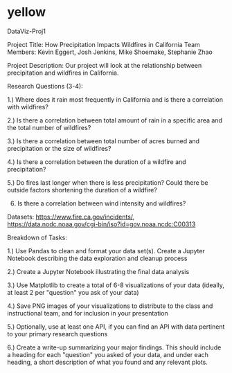 # yellow
DataViz-Proj1

Project Title: How Precipitation Impacts Wildfires in California
Team Members: Kevin Eggert, Josh Jenkins, Mike Shoemake, Stephanie Zhao

Project Description: Our project will look at the relationship between precipitation and wildfires in California.

Research Questions (3-4): 

1.) Where does it rain most frequently in California and is there a correlation with wildfires? 

2.) Is there a correlation between total amount of rain in a specific area and the total number of wildfires? 

3.) Is there a correlation between total number of acres burned and precipitation or the size of wildfires? 

4.) Is there a correlation between the duration of a wildfire and precipitation? 

5.) Do fires last longer when there is less precipitation? Could there be outside factors shortening the duration of a wildfire? 

6) Is there a correlation between wind intensity and wildfires? 

Datasets: https://www.fire.ca.gov/incidents/, https://data.nodc.noaa.gov/cgi-bin/iso?id=gov.noaa.ncdc:C00313

Breakdown of Tasks: 

 1.) Use Pandas to clean and format your data set(s). Create a Jupyter Notebook describing the data exploration and cleanup process
 
 2.) Create a Jupyter Notebook illustrating the final data analysis
 
 3.) Use Matplotlib to create a total of 6-8 visualizations of your data (ideally, at least 2 per "question" you ask of your data)
 
 4.) Save PNG images of your visualizations to distribute to the class and instructional team, and for inclusion in your presentation
 
 5.) Optionally, use at least one API, if you can find an API with data pertinent to your primary research questions
 
 6.) Create a write-up summarizing your major findings. This should include a heading for each "question" you asked of your data, and under each heading, a short description of what you found and any relevant plots.
